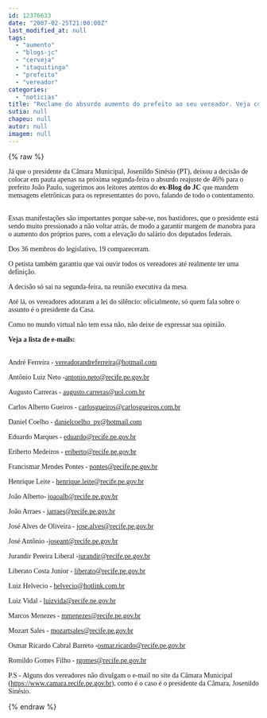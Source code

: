 ```yaml
---
id: 12376633
date: "2007-02-25T21:00:00Z"
last_modified_at: null
tags:
  - "aumento"
  - "blogs-jc"
  - "cerveja"
  - "itaquitinga"
  - "prefeito"
  - "vereador"
categories:
  - "noticias"
title: "Reclame do absurdo aumento do prefeito ao seu vereador. Veja como aqui no Blog "
sutia: null
chapeu: null
autor: null
imagem: null
---
```

{% raw %}
<p><P><FONT face=Verdana>Já que o presidente da Câmara Municipal, Josenildo Sinésio (PT), deixou a decisão de colocar em pauta apenas na próxima segunda-feira o absurdo reajuste de 46% para o prefeito João Paulo, sugerimos aos leitores atentos do <STRONG>ex-Blog do JC</STRONG> que mandem mensagens eletrônicas para os representantes do povo, falando de todo o contentamento.</FONT></P><FONT face=Verdana></p>
<p><P><BR>Essas manifestações são importantes porque sabe-se, nos bastidores, que o presidente está sendo muito pressionado a não voltar atrás, de modo a garantir margem de manobra para o aumento dos próprios pares, com a elevação do salário dos deputados federais.</P></p>
<p><P>Dos 36 membros do legislativo, 19 compareceram. </P></p>
<p><P>O petista também garantiu que vai ouvir todos os vereadores até realmente ter uma definição. </P></p>
<p><P>A decisão só sai na segunda-feira, na reunião executiva da mesa. </P></p>
<p><P>Até lá, os vereadores adotaram a lei do silêncio: oficialmente, só quem fala sobre o assunto é o presidente da Casa.</P></p>
<p><P>Como no mundo virtual não tem essa não, não deixe de expressar sua opinião.</FONT></P></p>
<p><P><FONT face=Verdana><STRONG>Veja a lista de e-mails: </STRONG></FONT></P></p>
<p><P><FONT face=Verdana><STRONG><BR></STRONG>André Ferreira - </FONT><A href=\"mailto:vereadorandreferreira@hotmail.com\"><FONT face=Verdana>vereadorandreferreira@hotmail.com</FONT></A></P></p>
<p><P><FONT face=Verdana>Antônio</FONT><FONT face=Verdana> </FONT><FONT face=Verdana>Luiz Neto -</FONT><A href=\"mailto:-antonio.neto@recife.pe.gov.br\"><FONT face=Verdana>antonio.neto@recife.pe.gov.br</FONT></A></P></p>
<p><P><FONT face=Verdana>Augusto</FONT><FONT face=Verdana> </FONT><FONT face=Verdana>Carreras - </FONT><A href=\"mailto:augusto.carreras@uol.com.br\"><FONT face=Verdana>augusto.carreras@uol.com.br</FONT></A></P></p>
<p><P><FONT face=Verdana>Carlos </FONT><FONT face=Verdana>Alberto Gueiros - </FONT><A href=\"mailto:carlosgueiros@carlosgueiros.com.br\"><FONT face=Verdana>carlosgueiros@carlosgueiros.com.br</FONT></A></P></p>
<p><P><FONT face=Verdana>Daniel</FONT><FONT face=Verdana> Coelho - </FONT><A href=\"mailto:danielcoelho_pv@hotmail.com\"><FONT face=Verdana>danielcoelho_pv@hotmail.com</FONT></A></P></p>
<p><P><FONT face=Verdana>Eduardo</FONT><FONT face=Verdana> Marques - </FONT><A href=\"mailto:eduardo@recife.pe.gov.br\"><FONT face=Verdana>eduardo@recife.pe.gov.br</FONT></A></P></p>
<p><P><FONT face=Verdana>Eriberto </FONT><FONT face=Verdana>Medeiros - </FONT><A href=\"mailto:eriberto@recife.pe.gov.br\"><FONT face=Verdana>eriberto@recife.pe.gov.br</FONT></A></P></p>
<p><P><FONT face=Verdana>Francismar</FONT><FONT face=Verdana> Mendes Pontes - </FONT><A href=\"mailto:-pontes@recife.pe.gov.br\"><FONT face=Verdana>pontes@recife.pe.gov.br</FONT></A></P></p>
<p><P><FONT face=Verdana>Henrique</FONT><FONT face=Verdana> Leite - </FONT><A href=\"mailto:henrique.leite@recife.pe.gov.br\"><FONT face=Verdana>henrique.leite@recife.pe.gov.br</FONT></A></P></p>
<p><P><FONT face=Verdana>João</FONT><FONT face=Verdana> Alberto- </FONT><A href=\"mailto:joaoalb@recife.pe.gov.br\"><FONT face=Verdana>joaoalb@recife.pe.gov.br</FONT></A></P></p>
<p><P><FONT face=Verdana>João</FONT><FONT face=Verdana> Arraes - </FONT><A href=\"mailto:jarraes@recife.pe.gov.br\"><FONT face=Verdana>jarraes@recife.pe.gov.br</FONT></A></P></p>
<p><P><FONT face=Verdana>José</FONT><FONT face=Verdana> Alves de Oliveira - </FONT><A href=\"mailto:jose.alves@recife.pe.gov.br\"><FONT face=Verdana>jose.alves@recife.pe.gov.br</FONT></A></P></p>
<p><P><FONT face=Verdana>José</FONT><FONT face=Verdana> Antônio -</FONT><A href=\"mailto:-joseant@recife.pe.gov.br\"><FONT face=Verdana>joseant@recife.pe.gov.br</FONT></A></P></p>
<p><P><FONT face=Verdana>Jurandir</FONT><FONT face=Verdana> Pereira Liberal -</FONT><A href=\"mailto:-jurandir@recife.pe.gov.br\"><FONT face=Verdana>jurandir@recife.pe.gov.br</FONT></A></P></p>
<p><P><FONT face=Verdana>Liberato </FONT><FONT face=Verdana>Costa Junior - </FONT><A href=\"mailto:liberato@recife.pe.gov.br\"><FONT face=Verdana>liberato@recife.pe.gov.br</FONT></A></P></p>
<p><P><FONT face=Verdana>Luiz</FONT><FONT face=Verdana> Helvecio - </FONT><A href=\"mailto:helvecio@hotlink.com.br\"><FONT face=Verdana>helvecio@hotlink.com.br</FONT></A></P></p>
<p><P><FONT face=Verdana>Luiz </FONT><FONT face=Verdana>Vidal - </FONT><A href=\"mailto:luizvida@recife.pe.gov.br\"><FONT face=Verdana>luizvida@recife.pe.gov.br</FONT></A></P></p>
<p><P><FONT face=Verdana>Marcos</FONT><FONT face=Verdana> Menezes - </FONT><A href=\"mailto:mmenezes@recife.pe.gov.br\"><FONT face=Verdana>mmenezes@recife.pe.gov.br</FONT></A></P></p>
<p><P><FONT face=Verdana>Mozart </FONT><FONT face=Verdana>Sales - </FONT><A href=\"mailto:mozartsales@recife.pe.gov.br\"><FONT face=Verdana>mozartsales@recife.pe.gov.br</FONT></A></P></p>
<p><P><FONT face=Verdana>Osmar</FONT><FONT face=Verdana> Ricardo Cabral Barreto -</FONT><A href=\"mailto:-osmar.ricardo@recife.pe.gov.br\"><FONT face=Verdana>osmar.ricardo@recife.pe.gov.br</FONT></A></P></p>
<p><P><FONT face=Verdana>Romildo</FONT><FONT face=Verdana> Gomes Filho - </FONT><A href=\"mailto:rgomes@recife.pe.gov.br\"><FONT face=Verdana>rgomes@recife.pe.gov.br</FONT></A><BR><FONT face=Verdana></FONT></P></p>
<p><P><FONT face=Verdana>P.S - Alguns dos vereadores não divulgam o e-mail no site da Câmara Municipal (</FONT><A href=\"https://www.camara.recife.pe.gov.br/\"><FONT face=Verdana>https://www.camara.recife.pe.gov.br</FONT></A><FONT face=Verdana>), como é o caso é o presidente da Câmara, Josenildo Sinésio.</FONT></P> </p>
{% endraw %}